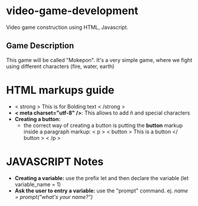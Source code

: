# video-game-development
Video game construction using HTML, Javascript. 

## Game Description
This game will be called "Mokepon". It's a very simple game, where we fight using different characters (fire, water, earth)

# HTML markups guide
* < strong > This is for Bolding text < /strong >
* **< meta charset="utf-8" />**: This allows to add ñ and special characters
* **Creating a button:**
    * the correct way of creating a button is putting the **button** markup inside a paragraph markup: 
    < p > 
        < button > This is a button </ button >
    < /p >

# JAVASCRIPT Notes 
* **Creating a variable:** use the prefix let and then declare the variable (let variable_name = 1)
* **Ask the user to entry a variable:** use the "prompt" command. ej. *name = prompt("what's your name?")*

